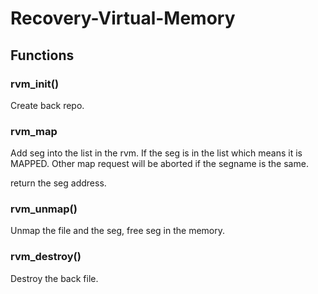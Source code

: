 # Recovery-Virtual-Memory

## Functions

### rvm_init()
Create back repo.

### rvm_map
Add seg into the list in the rvm. If the seg is in the list which means it is MAPPED. Other map request
will be aborted if the segname is the same.

return the seg address.

### rvm_unmap()
Unmap the file and the seg, free seg in the memory.

### rvm_destroy()
Destroy the back file.




